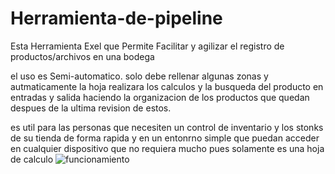 # Herramienta-de-pipeline

Esta Herramienta Exel que Permite  Facilitar y agilizar el registro de productos/archivos en una bodega 

el uso es Semi-automatico. solo debe rellenar algunas zonas y autmaticamente la hoja realizara los calculos y la busqueda del producto en entradas y salida haciendo la organizacion de los productos que quedan despues de la ultima revision de estos.

es util para las personas que necesiten un control de inventario y los stonks de su tienda de forma rapida y en un entonrno simple que puedan acceder en cualquier dispositivo que no requiera mucho pues solamente es una hoja de calculo
![funcionamiento](https://user-images.githubusercontent.com/47793084/111086679-b9ceb200-84da-11eb-871a-aba8f6f5a362.png)


